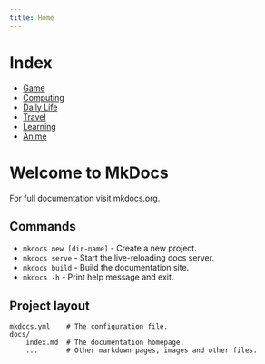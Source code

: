 ```yaml
---
title: Home
---
```


# Index
- [Game]
- [Computing]
- [Daily Life]
- [Travel]
- [Learning]
- [Anime]

[Game]: ./game/index.md
[Computing]: ./programming/index.md
[Daily Life]: ./dailyLife/index.md
[Travel]: ./travel/Japan.md
[Learning]: ./learn/Learning.md
[Anime]: ./Anime/animeReview.md

# Welcome to MkDocs

For full documentation visit [mkdocs.org](https://www.mkdocs.org).

## Commands

* `mkdocs new [dir-name]` - Create a new project.
* `mkdocs serve` - Start the live-reloading docs server.
* `mkdocs build` - Build the documentation site.
* `mkdocs -h` - Print help message and exit.

## Project layout

    mkdocs.yml    # The configuration file.
    docs/
        index.md  # The documentation homepage.
        ...       # Other markdown pages, images and other files.
